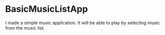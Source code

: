 # BasicMusicListApp
I made a simple music application. It will be able to play by selecting music from the music list.
